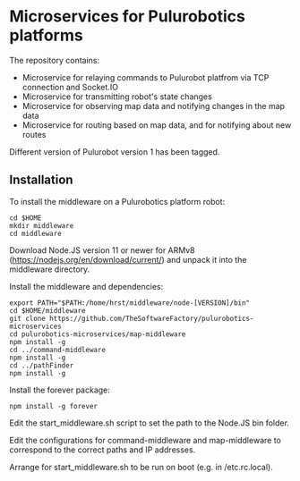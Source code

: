 # Microservices for Pulurobotics platforms

The repository contains:
- Microservice for relaying commands to Pulurobot platfrom via TCP connection and Socket.IO
- Microservice for transmitting robot's state changes
- Microservice for observing map data and notifying changes in the map data
- Microservice for routing based on map data, and for notifying about new routes

Different version of Pulurobot version 1 has been tagged.

## Installation

To install the middleware on a Pulurobotics platform robot:

~~~~
cd $HOME
mkdir middleware
cd middleware
~~~~

Download Node.JS version 11 or newer for ARMv8 (https://nodejs.org/en/download/current/) and unpack it into the middleware directory.

Install the middleware and dependencies:

~~~~
export PATH="$PATH:/home/hrst/middleware/node-[VERSION]/bin"
cd $HOME/middleware
git clone https://github.com/TheSoftwareFactory/pulurobotics-microservices
cd pulurobotics-microservices/map-middleware
npm install -g
cd ../command-middleware
npm install -g
cd ../pathFinder
npm install -g
~~~~

Install the forever package:

~~~~
npm install -g forever
~~~~

Edit the start_middleware.sh script to set the path to the Node.JS bin folder.

Edit the configurations for command-middleware and map-middleware to correspond to the correct paths and IP addresses.

Arrange for start_middleware.sh to be run on boot (e.g. in /etc.rc.local).
